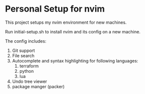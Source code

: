 # Personal Setup for nvim

This project setups my nvim environment for new machines.

Run initial-setup.sh to install nvim and its config on a new machine.

The config includes:
1. Git support
2. File search
3. Autocomplete and syntax highlighting for following languages:
    1. terraform
    2. python
    3. lua
4. Undo tree viewer
5. package manger (packer)
